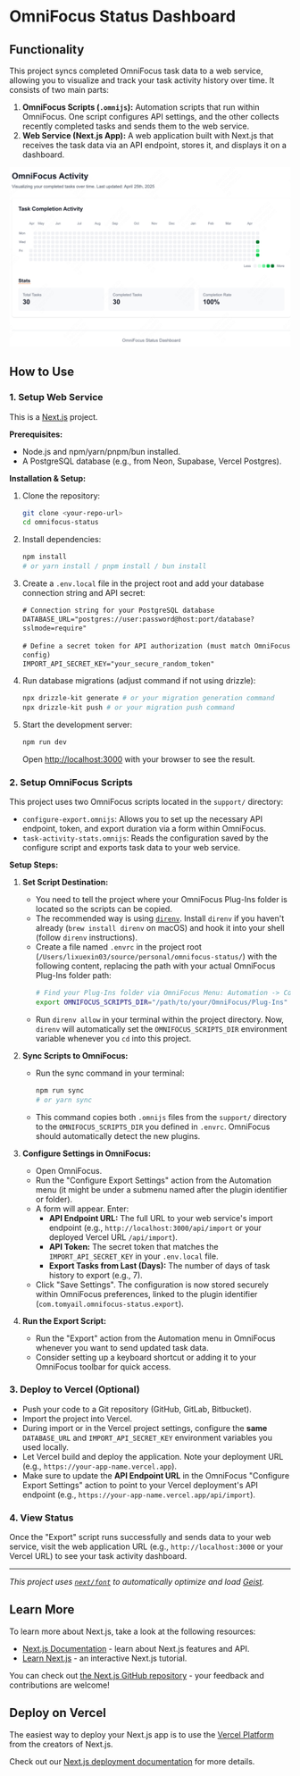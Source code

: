 # OmniFocus Status Dashboard

## Functionality

This project syncs completed OmniFocus task data to a web service, allowing you to visualize and track your task activity history over time. It consists of two main parts:

1.  **OmniFocus Scripts (`.omnijs`):** Automation scripts that run within OmniFocus. One script configures API settings, and the other collects recently completed tasks and sends them to the web service.
2.  **Web Service (Next.js App):** A web application built with Next.js that receives the task data via an API endpoint, stores it, and displays it on a dashboard.

![Screenshot](image.png)

## How to Use

### 1. Setup Web Service

This is a [Next.js](https://nextjs.org) project.

**Prerequisites:**
*   Node.js and npm/yarn/pnpm/bun installed.
*   A PostgreSQL database (e.g., from Neon, Supabase, Vercel Postgres).

**Installation & Setup:**
1.  Clone the repository:
    ```bash
    git clone <your-repo-url>
    cd omnifocus-status
    ```
2.  Install dependencies:
    ```bash
    npm install
    # or yarn install / pnpm install / bun install
    ```
3.  Create a `.env.local` file in the project root and add your database connection string and API secret:
    ```env
    # Connection string for your PostgreSQL database
    DATABASE_URL="postgres://user:password@host:port/database?sslmode=require"

    # Define a secret token for API authorization (must match OmniFocus config)
    IMPORT_API_SECRET_KEY="your_secure_random_token"
    ```
4.  Run database migrations (adjust command if not using drizzle):
    ```bash
    npx drizzle-kit generate # or your migration generation command
    npx drizzle-kit push # or your migration push command
    ```
5.  Start the development server:
    ```bash
    npm run dev
    ```
    Open [http://localhost:3000](http://localhost:3000) with your browser to see the result.

### 2. Setup OmniFocus Scripts

This project uses two OmniFocus scripts located in the `support/` directory:

*   `configure-export.omnijs`: Allows you to set up the necessary API endpoint, token, and export duration via a form within OmniFocus.
*   `task-activity-stats.omnijs`: Reads the configuration saved by the configure script and exports task data to your web service.

**Setup Steps:**

1.  **Set Script Destination:**
    *   You need to tell the project where your OmniFocus Plug-Ins folder is located so the scripts can be copied.
    *   The recommended way is using [`direnv`](https://direnv.net/). Install `direnv` if you haven't already (`brew install direnv` on macOS) and hook it into your shell (follow `direnv` instructions).
    *   Create a file named `.envrc` in the project root (`/Users/lixuexin03/source/personal/omnifocus-status/`) with the following content, replacing the path with your actual OmniFocus Plug-Ins folder path:
        ```bash
        # Find your Plug-Ins folder via OmniFocus Menu: Automation -> Configure... -> Reveal Plug-Ins Folder
        export OMNIFOCUS_SCRIPTS_DIR="/path/to/your/OmniFocus/Plug-Ins"
        ```
    *   Run `direnv allow` in your terminal within the project directory. Now, `direnv` will automatically set the `OMNIFOCUS_SCRIPTS_DIR` environment variable whenever you `cd` into this project.

2.  **Sync Scripts to OmniFocus:**
    *   Run the sync command in your terminal:
        ```bash
        npm run sync
        # or yarn sync
        ```
    *   This command copies both `.omnijs` files from the `support/` directory to the `OMNIFOCUS_SCRIPTS_DIR` you defined in `.envrc`. OmniFocus should automatically detect the new plugins.

3.  **Configure Settings in OmniFocus:**
    *   Open OmniFocus.
    *   Run the "Configure Export Settings" action from the Automation menu (it might be under a submenu named after the plugin identifier or folder).
    *   A form will appear. Enter:
        *   **API Endpoint URL:** The full URL to your web service's import endpoint (e.g., `http://localhost:3000/api/import` or your deployed Vercel URL `/api/import`).
        *   **API Token:** The secret token that matches the `IMPORT_API_SECRET_KEY` in your `.env.local` file.
        *   **Export Tasks from Last (Days):** The number of days of task history to export (e.g., 7).
    *   Click "Save Settings". The configuration is now stored securely within OmniFocus preferences, linked to the plugin identifier (`com.tomyail.omnifocus-status.export`).

4.  **Run the Export Script:**
    *   Run the "Export" action from the Automation menu in OmniFocus whenever you want to send updated task data.
    *   Consider setting up a keyboard shortcut or adding it to your OmniFocus toolbar for quick access.

### 3. Deploy to Vercel (Optional)

*   Push your code to a Git repository (GitHub, GitLab, Bitbucket).
*   Import the project into Vercel.
*   During import or in the Vercel project settings, configure the **same** `DATABASE_URL` and `IMPORT_API_SECRET_KEY` environment variables you used locally.
*   Let Vercel build and deploy the application. Note your deployment URL (e.g., `https://your-app-name.vercel.app`).
*   Make sure to update the **API Endpoint URL** in the OmniFocus "Configure Export Settings" action to point to your Vercel deployment's API endpoint (e.g., `https://your-app-name.vercel.app/api/import`).

### 4. View Status

Once the "Export" script runs successfully and sends data to your web service, visit the web application URL (e.g., `http://localhost:3000` or your Vercel URL) to see your task activity dashboard.

---

*This project uses [`next/font`](https://nextjs.org/docs/app/building-your-application/optimizing/fonts) to automatically optimize and load [Geist](https://vercel.com/font).*

## Learn More

To learn more about Next.js, take a look at the following resources:

- [Next.js Documentation](https://nextjs.org/docs) - learn about Next.js features and API.
- [Learn Next.js](https://nextjs.org/learn) - an interactive Next.js tutorial.

You can check out [the Next.js GitHub repository](https://github.com/vercel/next.js) - your feedback and contributions are welcome!

## Deploy on Vercel

The easiest way to deploy your Next.js app is to use the [Vercel Platform](https://vercel.com/new?utm_medium=default-template&filter=next.js&utm_source=create-next-app&utm_campaign=create-next-app-readme) from the creators of Next.js.

Check out our [Next.js deployment documentation](https://nextjs.org/docs/app/building-your-application/deploying) for more details.
